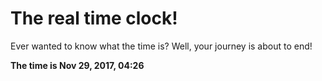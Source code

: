 # The real time clock!

Ever wanted to know what the time is? Well, your journey is about to end!

**The time is Nov 29, 2017, 04:26**